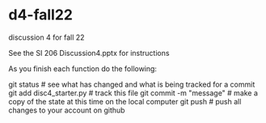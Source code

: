 # d4-fall22
discussion 4 for fall 22

See the SI 206 Discussion4.pptx for instructions

As you finish each function do the following:

git status # see what has changed and what is being tracked for a commit
git add disc4_starter.py # track this file
git commit -m "message" # make a copy of the state at this time on the local computer
git push # push all changes to your account on github

